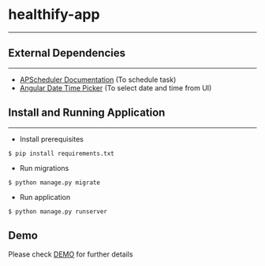 # healthify-app

***
## External Dependencies 
-----

* <a href="https://apscheduler.readthedocs.io/en/latest/" target="_blank">APScheduler Documentation</a> (To schedule task)
* <a href="https://github.com/dalelotts/angular-bootstrap-datetimepicker" target="_blank">Angular Date Time Picker</a> (To select date and time from UI)


## Install and Running Application
-----

* Install prerequisites

```
$ pip install requirements.txt
```

* Run migrations

```
$ python manage.py migrate
```

* Run application

```
$ python manage.py runserver
```


## Demo

Please check <a href="https://healthify-app.herokuapp.com/" target="_blank">DEMO</a> for further details


